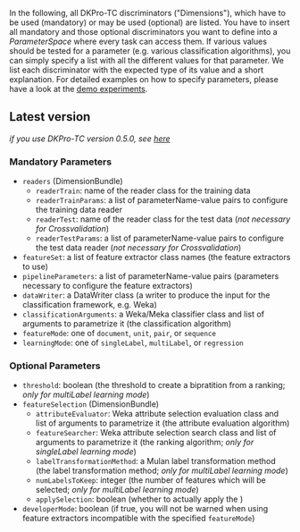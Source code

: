 In the following, all DKPro-TC discriminators ("Dimensions"), which have to be used (mandatory) or may be used (optional) are listed. You have to insert all mandatory and those optional discriminators you want to define into a _ParameterSpace_ where every task can access them. If various values should be tested for a parameter (e.g. various classification algorithms), you can simply specify a list with all the different values for that parameter.
We list each discriminator with the expected type of its value and a short explanation. For detailed examples on how to specify parameters, please have a look at the [demo experiments](DemoExperiments.md).


## Latest version ##
_if you use DKPro-TC version 0.5.0, see [here](Discriminators_0_5_0.md)_

### Mandatory Parameters ###

  * `readers` (DimensionBundle)
    * `readerTrain`: name of the reader class for the training data
    * `readerTrainParams`: a list of parameterName-value pairs to configure the training data reader
    * `readerTest`: name of the reader class for the test data (_not necessary for Crossvalidation_)
    * `readerTestParams`: a list of parameterName-value pairs to configure the test data reader (_not necessary for Crossvalidation_)
  * `featureSet`: a list of feature extractor class names (the feature extractors to use)
  * `pipelineParameters`: a list of parameterName-value pairs (parameters necessary to configure the feature extractors)
  * `dataWriter`: a DataWriter class (a writer to produce the input for the classification framework, e.g. Weka)
  * `classificationArguments`: a Weka/Meka classifier class and list of arguments to parametrize it (the classification algorithm)
  * `featureMode`: one of `document`, `unit`, `pair`, or `sequence`
  * `learningMode`: one of `singleLabel`, `multiLabel`, or `regression`

### Optional Parameters ###

  * `threshold`: boolean (the threshold to create a bipratition from a ranking; _only for multiLabel learning mode_)
  * `featureSelection` (DimensionBundle)
    * `attributeEvaluator`: Weka attribute selection evaluation class and list of arguments to parametrize it (the attribute evaluation algorithm)
    * `featureSearcher`: Weka attribute selection search class and list of arguments to parametrize it (the ranking algorithm; _only for singleLabel learning mode_)
    * `labelTransformationMethod`: a Mulan label transformation method (the label transformation method; _only for multiLabel learning mode_)
    * `numLabelsToKeep`: integer (the number of features which will be selected; _only for multiLabel learning mode_)
    * `applySelection`: boolean (whether to actually apply the )
  * `developerMode`: boolean (if true, you will not be warned when using feature extractors incompatible with the specified `featureMode`)